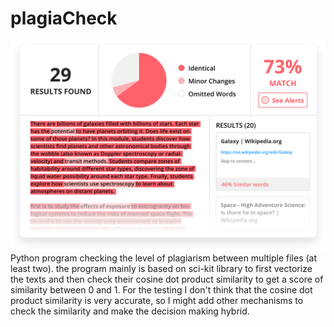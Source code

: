 # plagiaCheck
![alt text](./plag-tool-new.svg)
Python program checking the level of plagiarism between multiple files (at least two). the program mainly is based on sci-kit library to first vectorize the texts and then check their cosine dot product similarity to get a score of similarity between 0 and 1.
For the testing I don't think that the cosine dot product similarity is very accurate, so I might add other mechanisms to check the similarity and make the decision making hybrid.

